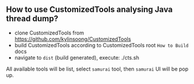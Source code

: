 How to use CustomizedTools analysing Java thread dump?
-----------------------------------------------------

* clone CustomizedTools from https://github.com/kylinsoong/CustomizedTools
* build CustomizedTools according to CustomizedTools root `How to Build` docs
* navigate to `dist` (build generated), execute:
	./cts.sh

All available tools will be list, select `samurai` tool, then `samurai` UI will be pop up.
